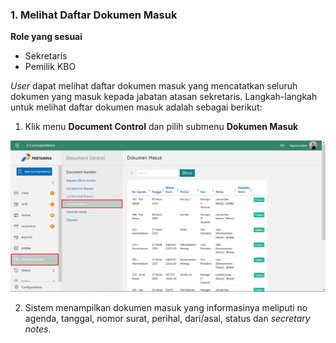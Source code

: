 ### 1. Melihat Daftar Dokumen Masuk

**Role yang sesuai**

- Sekretaris
- Pemilik KBO

*User* dapat melihat daftar dokumen masuk yang mencatatkan seluruh dokumen yang masuk kepada jabatan atasan sekretaris. 
Langkah-langkah untuk melihat daftar dokumen masuk adalah sebagai berikut:

1. Klik menu **Document Control** dan pilih submenu **Dokumen Masuk**

 ![Gambar](_screenshoot_agenda_kendali/AG01.png/?sanitize=true)

2. Sistem menampilkan dokumen masuk yang informasinya meliputi no agenda, tanggal, nomor surat, perihal, dari/asal, status dan
*secretary notes*.